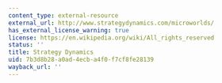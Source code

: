 ```yaml
---
content_type: external-resource
external_url: http://www.strategydynamics.com/microworlds/
has_external_license_warning: true
license: https://en.wikipedia.org/wiki/All_rights_reserved
status: ''
title: Strategy Dynamics
uid: 7b3d8b28-a0ad-4ecb-a4f0-f7cf8fe28139
wayback_url: ''
---
```

